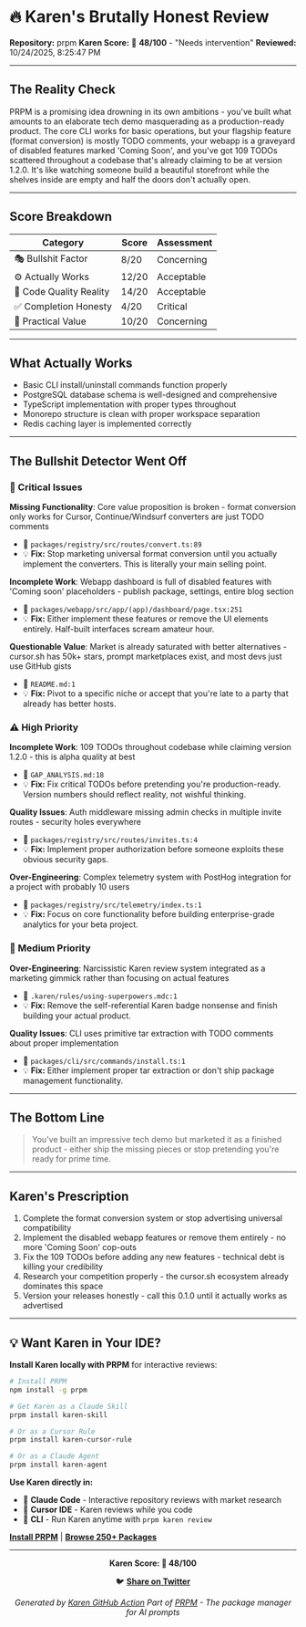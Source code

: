 # 🔥 Karen's Brutally Honest Review

**Repository:** prpm
**Karen Score:** 🚨 **48/100** - "Needs intervention"
**Reviewed:** 10/24/2025, 8:25:47 PM

---

## The Reality Check

PRPM is a promising idea drowning in its own ambitions - you've built what amounts to an elaborate tech demo masquerading as a production-ready product. The core CLI works for basic operations, but your flagship feature (format conversion) is mostly TODO comments, your webapp is a graveyard of disabled features marked 'Coming Soon', and you've got 109 TODOs scattered throughout a codebase that's already claiming to be at version 1.2.0. It's like watching someone build a beautiful storefront while the shelves inside are empty and half the doors don't actually open.

---

## Score Breakdown

| Category | Score | Assessment |
|----------|-------|------------|
| 🎭 Bullshit Factor | 8/20 | Concerning |
| ⚙️ Actually Works | 12/20 | Acceptable |
| 💎 Code Quality Reality | 14/20 | Acceptable |
| ✅ Completion Honesty | 4/20 | Critical |
| 🎯 Practical Value | 10/20 | Concerning |

---

## What Actually Works

- Basic CLI install/uninstall commands function properly
- PostgreSQL database schema is well-designed and comprehensive
- TypeScript implementation with proper types throughout
- Monorepo structure is clean with proper workspace separation
- Redis caching layer is implemented correctly

---

## The Bullshit Detector Went Off

### 🚨 Critical Issues

**Missing Functionality**: Core value proposition is broken - format conversion only works for Cursor, Continue/Windsurf converters are just TODO comments
- 📁 `packages/registry/src/routes/convert.ts:89`
- 💡 **Fix:** Stop marketing universal format conversion until you actually implement the converters. This is literally your main selling point.

**Incomplete Work**: Webapp dashboard is full of disabled features with 'Coming soon' placeholders - publish package, settings, entire blog section
- 📁 `packages/webapp/src/app/(app)/dashboard/page.tsx:251`
- 💡 **Fix:** Either implement these features or remove the UI elements entirely. Half-built interfaces scream amateur hour.

**Questionable Value**: Market is already saturated with better alternatives - cursor.sh has 50k+ stars, prompt marketplaces exist, and most devs just use GitHub gists
- 📁 `README.md:1`
- 💡 **Fix:** Pivot to a specific niche or accept that you're late to a party that already has better hosts.

### ⚠️ High Priority

**Incomplete Work**: 109 TODOs throughout codebase while claiming version 1.2.0 - this is alpha quality at best
- 📁 `GAP_ANALYSIS.md:18`
- 💡 **Fix:** Fix critical TODOs before pretending you're production-ready. Version numbers should reflect reality, not wishful thinking.

**Quality Issues**: Auth middleware missing admin checks in multiple invite routes - security holes everywhere
- 📁 `packages/registry/src/routes/invites.ts:4`
- 💡 **Fix:** Implement proper authorization before someone exploits these obvious security gaps.

**Over-Engineering**: Complex telemetry system with PostHog integration for a project with probably 10 users
- 📁 `packages/registry/src/telemetry/index.ts:1`
- 💡 **Fix:** Focus on core functionality before building enterprise-grade analytics for your beta project.

### 📝 Medium Priority

**Over-Engineering**: Narcissistic Karen review system integrated as a marketing gimmick rather than focusing on actual features
- 📁 `.karen/rules/using-superpowers.mdc:1`
- 💡 **Fix:** Remove the self-referential Karen badge nonsense and finish building your actual product.

**Quality Issues**: CLI uses primitive tar extraction with TODO comments about proper implementation
- 📁 `packages/cli/src/commands/install.ts:1`
- 💡 **Fix:** Either implement proper tar extraction or don't ship package management functionality.



---

## The Bottom Line

> You've built an impressive tech demo but marketed it as a finished product - either ship the missing pieces or stop pretending you're ready for prime time.

---

## Karen's Prescription

1. Complete the format conversion system or stop advertising universal compatibility
2. Implement the disabled webapp features or remove them entirely - no more 'Coming Soon' cop-outs
3. Fix the 109 TODOs before adding any new features - technical debt is killing your credibility
4. Research your competition properly - the cursor.sh ecosystem already dominates this space
5. Version your releases honestly - call this 0.1.0 until it actually works as advertised

---

## 💡 Want Karen in Your IDE?

**Install Karen locally with PRPM** for interactive reviews:

```bash
# Install PRPM
npm install -g prpm

# Get Karen as a Claude Skill
prpm install karen-skill

# Or as a Cursor Rule
prpm install karen-cursor-rule

# Or as a Claude Agent
prpm install karen-agent
```

**Use Karen directly in:**
- 🤖 **Claude Code** - Interactive repository reviews with market research
- 🎯 **Cursor IDE** - Karen reviews while you code
- 💬 **CLI** - Run Karen anytime with `prpm karen review`

**[Install PRPM](https://github.com/khaliqgant/prompt-package-manager)** | **[Browse 250+ Packages](https://prpm.dev)**

---

<div align="center">

**Karen Score: 🚨 48/100**

🐦 **[Share on Twitter](https://twitter.com/intent/tweet?text=Karen%20just%20roasted%20my%20project%20and%20gave%20it%20a%2048%2F100%20%F0%9F%9A%A8%0A%0A%22Needs%20intervention%22%0A%0AYou've%20built%20an%20impressive%20tech%20demo%20but%20marketed%20it%20as%20a%20finished%20product%20-%20either%20ship%20the%20missing%20pieces%20or%20stop%20pretending%20you're%20ready%20for%20prime%20time.%0A%0Ahttps%3A%2F%2Fgithub.com%2Fkhaliqgant%2Fkaren-action%0A%0A%23KarenScore%20%23PRPM)**

*Generated by [Karen GitHub Action](https://github.com/khaliqgant/karen-action)*
*Part of [PRPM](https://github.com/khaliqgant/prompt-package-manager) - The package manager for AI prompts*

</div>
